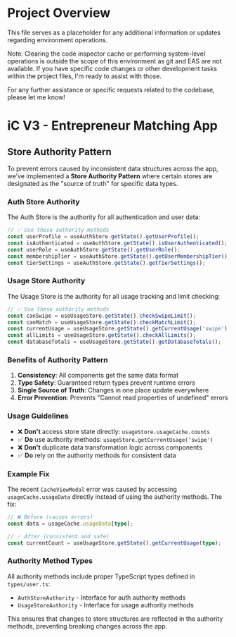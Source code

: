 # Project Overview

This file serves as a placeholder for any additional information or updates regarding environment operations.

Note: Clearing the code inspector cache or performing system-level operations is outside the scope of this environment as git and EAS are not available. If you have specific code changes or other development tasks within the project files, I'm ready to assist with those.

For any further assistance or specific requests related to the codebase, please let me know!

# iC V3 - Entrepreneur Matching App

## Store Authority Pattern

To prevent errors caused by inconsistent data structures across the app, we've implemented a **Store Authority Pattern** where certain stores are designated as the "source of truth" for specific data types.

### Auth Store Authority
The Auth Store is the authority for all authentication and user data:

```typescript
// ✅ Use these authority methods
const userProfile = useAuthStore.getState().getUserProfile();
const isAuthenticated = useAuthStore.getState().isUserAuthenticated();
const userRole = useAuthStore.getState().getUserRole();
const membershipTier = useAuthStore.getState().getUserMembershipTier();
const tierSettings = useAuthStore.getState().getTierSettings();
```

### Usage Store Authority
The Usage Store is the authority for all usage tracking and limit checking:

```typescript
// ✅ Use these authority methods
const canSwipe = useUsageStore.getState().checkSwipeLimit();
const canMatch = useUsageStore.getState().checkMatchLimit();
const currentUsage = useUsageStore.getState().getCurrentUsage('swipe');
const allLimits = useUsageStore.getState().checkAllLimits();
const databaseTotals = useUsageStore.getState().getDatabaseTotals();
```

### Benefits of Authority Pattern
1. **Consistency**: All components get the same data format
2. **Type Safety**: Guaranteed return types prevent runtime errors
3. **Single Source of Truth**: Changes in one place update everywhere
4. **Error Prevention**: Prevents "Cannot read properties of undefined" errors

### Usage Guidelines
- ❌ **Don't** access store state directly: `usageStore.usageCache.counts`
- ✅ **Do** use authority methods: `usageStore.getCurrentUsage('swipe')`
- ❌ **Don't** duplicate data transformation logic across components
- ✅ **Do** rely on the authority methods for consistent data

### Example Fix
The recent `CacheViewModal` error was caused by accessing `usageCache.usageData` directly instead of using the authority methods. The fix:

```typescript
// ❌ Before (causes errors)
const data = usageCache.usageData[type];

// ✅ After (consistent and safe)
const currentCount = useUsageStore.getState().getCurrentUsage(type);
```

### Authority Method Types
All authority methods include proper TypeScript types defined in `types/user.ts`:
- `AuthStoreAuthority` - Interface for auth authority methods
- `UsageStoreAuthority` - Interface for usage authority methods

This ensures that changes to store structures are reflected in the authority methods, preventing breaking changes across the app.